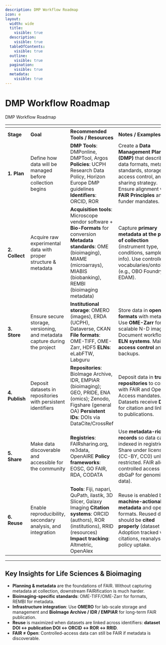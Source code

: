 ```yaml
---
description: DMP Workflow Roadmap
icon: e
layout:
  width: wide
  title:
    visible: true
  description:
    visible: true
  tableOfContents:
    visible: true
  outline:
    visible: true
  pagination:
    visible: true
  metadata:
    visible: true
---
```


# DMP Workflow Roadmap

DMP Workflow Roadmap

<table data-header-hidden><thead><tr><th width="109"></th><th width="196"></th><th width="298"></th><th></th></tr></thead><tbody><tr><td><strong>Stage</strong></td><td><strong>Goal</strong></td><td><strong>Recommended Tools / Resources</strong></td><td><strong>Notes / Examples</strong></td></tr><tr><td><strong>1. Plan</strong></td><td>Define how data will be managed before collection begins</td><td><strong>DMP Tools</strong>: DMPonline, DMPTool, Argos <strong>Policies</strong>: UCPH Research Data Policy, Horizon Europe DMP guidelines <strong>Identifiers</strong>: ORCID, ROR</td><td>Create a <strong>Data Management Plan (DMP)</strong> that describes data formats, metadata standards, storage, access control, and sharing strategy. Ensure alignment with <strong>FAIR Principles</strong> and funder mandates.</td></tr><tr><td><strong>2. Collect</strong></td><td>Acquire raw experimental data with proper structure &#x26; metadata</td><td><strong>Acquisition tools</strong>: Microscope vendor software + <strong>Bio-Formats</strong> for conversion <strong>Metadata standards</strong>: OME (bioimaging), MIAME (microarrays), MIABIS (biobanking), REMBI (bioimaging metadata)</td><td>Capture <strong>primary metadata at the point of collection</strong> (instrument type, conditions, sample info). Use controlled vocabularies/ontologies (e.g., OBO Foundry, EDAM).</td></tr><tr><td><strong>3. Store</strong></td><td>Ensure secure storage, versioning, and metadata capture during the project</td><td><strong>Institutional storage</strong>: OMERO (images), ERDA (UCPH), Dataverse, CKAN <strong>File formats</strong>: OME-TIFF, OME-Zarr, HDF5 <strong>ELNs</strong>: eLabFTW, Labguru</td><td>Store data in <strong>open formats</strong> with metadata. Use <strong>OME-Zarr</strong> for scalable N-D imaging. Document workflows in <strong>ELN systems</strong>. Maintain <strong>access control</strong> and backups.</td></tr><tr><td><strong>4. Publish</strong></td><td>Deposit datasets in repositories with persistent identifiers</td><td><strong>Repositories</strong>: BioImage Archive, IDR, EMPIAR (bioimaging); GEO, PRIDE, ENA (omics); Zenodo, Figshare (general OA) <strong>Persistent IDs</strong>: DOIs via DataCite/CrossRef</td><td>Deposit data in <strong>trusted repositories</strong> to comply with FAIR and Open Access mandates. Datasets receive <strong>DOIs</strong> for citation and linking to publications.</td></tr><tr><td><strong>5. Share</strong></td><td>Make data discoverable and accessible for the community</td><td><strong>Registries</strong>: FAIRsharing.org, re3data, OpenAIRE <strong>Policy frameworks</strong>: EOSC, GO FAIR, RDA, CODATA</td><td>Use <strong>metadata-rich records</strong> so data can be indexed in registries. Share under licenses (CC-BY, CC0) unless restricted. FAIR allows controlled access (e.g., dbGaP for genomic data).</td></tr><tr><td><strong>6. Reuse</strong></td><td>Enable reproducibility, secondary analysis, and integration</td><td><strong>Tools</strong>: Fiji, napari, QuPath, ilastik, 3D Slicer, Galaxy Imaging <strong>Citation systems</strong>: ORCID (authors), ROR (institutions), RRID (resources) <strong>Impact tracking</strong>: Altmetric, OpenAlex</td><td>Reuse is enabled by <strong>machine-actionable metadata</strong> and open formats. Reused data should be <strong>cited properly</strong> (dataset DOI). Adoption tracked via citations, reanalysis, or policy uptake.</td></tr></tbody></table>

***

## Key Insights for Life Sciences & Bioimaging

* **Planning & metadata** are the foundations of FAIR. Without capturing metadata at collection, downstream FAIRification is much harder.
* **Bioimaging-specific standards**: OME-TIFF/OME-Zarr for formats, REMBI for metadata.
* **Infrastructure integration**: Use **OMERO** for lab-scale storage and management and **BioImage Archive / IDR / EMPIAR** for long-term FAIR publication.
* **Reuse** is maximized when datasets are linked across identifiers: **dataset DOI ↔ publication DOI ↔ ORCID ↔ ROR ↔ RRID**.
* **FAIR ≠ Open**: Controlled-access data can still be FAIR if metadata is discoverable.
